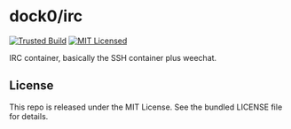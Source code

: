 dock0/irc
=======

[![Trusted Build](http://img.shields.io/badge/trusted-build-green.svg)](https://registry.hub.docker.com/u/dock0/irc/)
[![MIT Licensed](http://img.shields.io/badge/license-MIT-green.svg)](https://tldrlegal.com/license/mit-license)

IRC container, basically the SSH container plus weechat.

## License

This repo is released under the MIT License. See the bundled LICENSE file for details.

